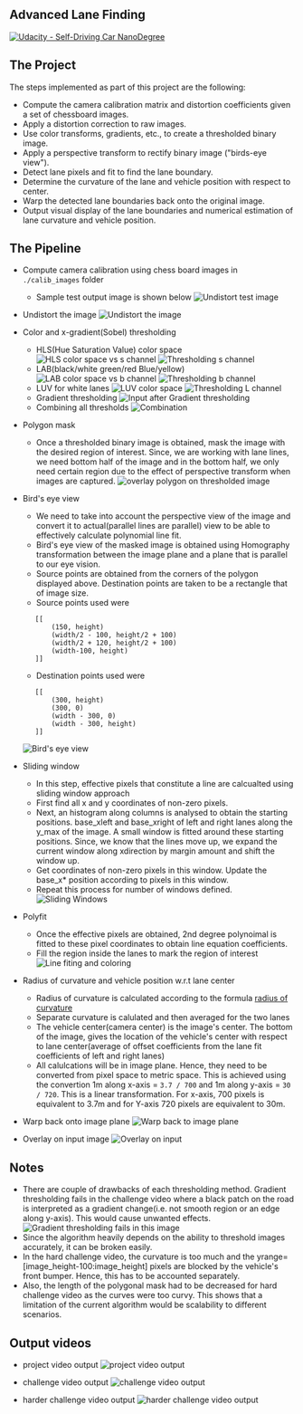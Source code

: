## Advanced Lane Finding
[![Udacity - Self-Driving Car NanoDegree](https://s3.amazonaws.com/udacity-sdc/github/shield-carnd.svg)](http://www.udacity.com/drive)

The Project
---

The steps implemented as part of this project are the following:

* Compute the camera calibration matrix and distortion coefficients given a set of chessboard images.
* Apply a distortion correction to raw images.
* Use color transforms, gradients, etc., to create a thresholded binary image.
* Apply a perspective transform to rectify binary image ("birds-eye view").
* Detect lane pixels and fit to find the lane boundary.
* Determine the curvature of the lane and vehicle position with respect to center.
* Warp the detected lane boundaries back onto the original image.
* Output visual display of the lane boundaries and numerical estimation of lane curvature and vehicle position.

The Pipeline
---
* Compute camera calibration using chess board images in `./calib_images` folder
  * Sample test output image is shown below
  ![Undistort test image](./output_images/Undistort_test_image.png)
  
* Undistort the image
![Undistort the image](./output_images/Undistort_input_image.png)

* Color and x-gradient(Sobel) thresholding 
  * HLS(Hue Saturation Value) color space
  ![HLS color space vs s channel](./output_images/hls_and_s_channel.png)
  ![Thresholding s channel](./output_images/s_channel-after-thresholding.png)
  * LAB(black/white green/red Blue/yellow)
  ![LAB color space vs b channel](./output_images/lab-and-b_channel.png)
  ![Thresholding b channel](./output_images/b_channel-after-thresholding.png)
  * LUV for white lanes
  ![LUV color space](./output_images/input-and-luv-color-space.png)
  ![Thresholding L channel](./output_images/l_channel-after-thresholding.png)
  * Gradient thresholding
  ![Input after Gradient thresholding](./output_images/Input-after-gradient-thresholding.png)
  * Combining all thresholds
  ![Combination](./output_images/Combining-all-thresholds.png)
  
* Polygon mask
  * Once a thresholded binary image is obtained, mask the image with the desired region of interest. Since, we are working with lane lines, we need bottom half of the image and in the bottom half, we only need certain region due to the effect of perspective transform when images are captured.
   ![overlay polygon on thresholded image](./output_images/overlay-polygon-on-thresholded-image.png)
  
* Bird's eye view
  * We need to take into account the perspective view of the image and convert it to actual(parallel lines are parallel) view to be able to effectively calculate polynomial line fit.
  * Bird's eye view of the masked image is obtained using Homography transformation between the image plane and a plane that is parallel to our eye vision.
  * Source points are obtained from the corners of the polygon displayed above. Destination points are taken to be a rectangle that of image size.
  * Source points used were
  ```
     [[
         (150, height)                         
         (width/2 - 100, height/2 + 100)
         (width/2 + 120, height/2 + 100)
         (width-100, height)                            
     ]]
   ```
  * Destination points used were
  ```
     [[
         (300, height)                         
         (300, 0)
         (width - 300, 0)
         (width - 300, height)                            
     ]]
   ```
   ![Bird's eye view](./output_images/bird's-eye-view.png)
 
* Sliding window
  * In this step, effective pixels that constitute a line are calcualted using sliding window approach
  * First find all x and y coordinates of non-zero pixels.
  * Next, an histogram along columns is analysed to obtain the starting positions. base_xleft and base_xright of left and right lanes along the y_max of the image. A small window is fitted around these starting positions. Since, we know that the lines move up, we expand the current window along xdirection by margin amount and shift the window up.
  * Get coordinates of non-zero pixels in this window. Update the base_x* position according to pixels in this window.
  * Repeat this process for number of windows defined.
    ![Sliding Windows](./output_images/sliding-windows-on-warped-image.png)
 
* Polyfit
  * Once the effective pixels are obtained, 2nd degree polynoimal is fitted to these pixel coordinates to obtain line equation coefficients.
  * Fill the region inside the lanes to mark the region of interest
   ![Line fiting and coloring](./output_images/Fill-region-inside-lane.png)

* Radius of curvature and vehicle position w.r.t lane center
  * Radius of curvature is calculated according to the formula [radius of curvature](https://en.wikipedia.org/wiki/Radius_of_curvature)
  * Separate curvature is calulated and then averaged for the two lanes
  * The vehicle center(camera center) is the image's center. The bottom of the image, gives the location of the vehicle's center with respect to lane center(average of offset coefficients from the lane fit coefficients of left and right lanes)
  * All calulcations will be in image plane. Hence, they need to be converted from pixel space to metric space. This is achieved using the convertion 1m along x-axis = `3.7 / 700` and 1m along y-axis = `30 / 720`. This is a linear transformation. For x-axis, 700 pixels is equivalent to 3.7m and for Y-axis 720 pixels are equivalent to 30m.
  
* Warp back onto image plane
  ![Warp back to image plane](./output_images/Warp-back-to-image-plane.png)

* Overlay on input image
  ![Overlay on input](./output_images/overlay-on-input.png)
  
Notes
---
* There are couple of drawbacks of each thresholding method. Gradient thresholding fails in the challenge video where a black patch on the road is interpreted as a gradient change(i.e. not smooth region or an edge along y-axis). This would cause unwanted effects.
![Gradient thresholding fails in this image](./output_images/derivative_fails.png)
* Since the algorithm heavily depends on the ability to threshold images accurately, it can be broken easily.
* In the hard challenge video, the curvature is too much and the yrange=[image_height-100:image_height] pixels are blocked by the vehicle's front bumper. Hence, this has to be accounted separately.
* Also, the length of the polygonal mask had to be decreased for hard challenge video as the curves were too curvy. This shows that a limitation of the current algorithm would be scalability to different scenarios.

Output videos
---

* project video output
![project video output](./output_videos/project_video.gif)

* challenge video output
![challenge video output](./output_videos/challenge_video.gif)

* harder challenge video output
![harder challenge video output](./output_videos/harder_challenge_video.gif)
